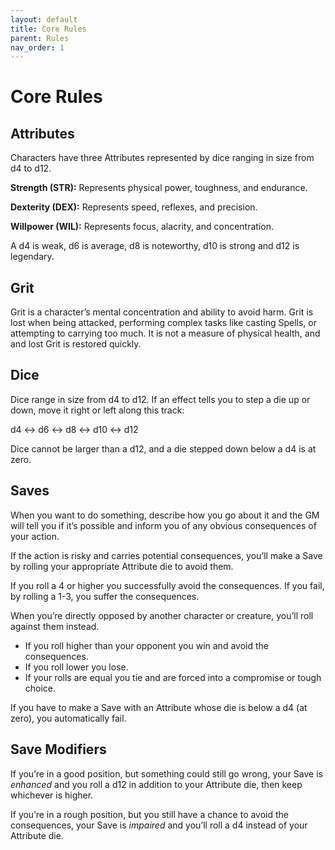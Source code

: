 ```yaml
---
layout: default
title: Core Rules
parent: Rules
nav_order: 1
---
```


# Core Rules

## Attributes

Characters have three Attributes represented by dice ranging in size from d4 to d12. 

**Strength (STR):** Represents physical power, toughness, and endurance.

**Dexterity (DEX):** Represents speed, reflexes, and precision.

**Willpower (WIL):** Represents focus, alacrity, and concentration.

A d4 is weak, d6 is average, d8 is noteworthy, d10 is strong and d12 is legendary.

## Grit

Grit is a character’s mental concentration and ability to avoid harm. Grit is lost when being attacked, performing complex tasks like casting Spells, or attempting to carrying too much. It is not a measure of  physical health, and and lost Grit is restored quickly.

## Dice

Dice range in size from d4 to d12. If an effect tells you to step a die up or down, move it right or left along this track:

d4 ↔ d6 ↔ d8 ↔ d10 ↔ d12

Dice cannot be larger than a d12, and a die stepped down below a d4 is at zero.


## Saves

When you want to do something, describe how you go about it and the GM will tell you if it’s possible and inform you of any obvious consequences of your action.

If the action is risky and carries potential consequences, you’ll make a Save by rolling your appropriate Attribute die to avoid them. 

If you roll a 4 or higher you successfully avoid the consequences. If you fail, by rolling a 1-3, you suffer the consequences.

When you’re directly opposed by another character or creature, you’ll roll against them instead.

 * If you roll higher than your opponent you win and avoid the consequences.
 * If you roll lower you lose.
 * If your rolls are equal you tie and are forced into a compromise or tough choice.

If you have to make a Save with an Attribute whose die is below a d4 (at zero), you automatically fail.


## Save Modifiers

If you’re in a good position, but something could still go wrong, your Save is *enhanced* and you roll a d12 in addition to your Attribute die, then keep whichever is higher.

If you’re in a rough position, but you still have a chance to avoid the consequences, your Save is *impaired* and you’ll roll a d4 instead of your Attribute die.